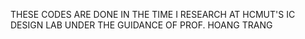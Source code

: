 THESE CODES ARE DONE IN THE TIME I RESEARCH AT HCMUT'S IC DESIGN LAB UNDER THE GUIDANCE OF PROF. HOANG TRANG
